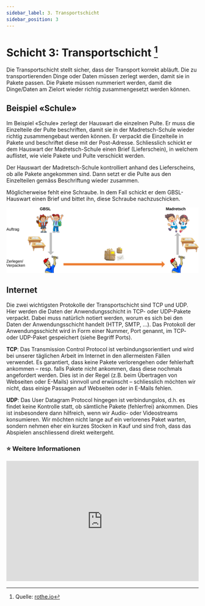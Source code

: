 ```yaml
---
sidebar_label: 3. Transportschicht
sidebar_position: 3
---
```


#  Schicht 3: Transportschicht [^1]

Die Transportschicht stellt sicher, dass der Transport korrekt abläuft. Die zu transportierenden Dinge oder Daten müssen zerlegt werden, damit sie in Pakete passen. Die Pakete müssen nummeriert werden, damit die Dinge/Daten am Zielort wieder richtig zusammengesetzt werden können.

## Beispiel «Schule»
Im Beispiel «Schule» zerlegt der Hauswart die einzelnen Pulte. Er muss die Einzelteile der Pulte beschriften, damit sie in der Madretsch-Schule wieder richtig zusammengebaut werden können. Er verpackt die Einzelteile in Pakete und beschriftet diese mit der Post-Adresse. Schliesslich schickt er dem Hauswart der Madretsch-Schule einen Brief (Lieferschein), in welchem auflistet, wie viele Pakete und Pulte verschickt werden.

Der Hauswart der Madretsch-Schule kontrolliert anhand des Lieferscheins, ob alle Pakete angekommen sind. Dann setzt er die Pulte aus den Einzelteilen gemäss Beschriftung wieder zusammen.

Möglicherweise fehlt eine Schraube. In dem Fall schickt er dem GBSL-Hauswart einen Brief und bittet ihn, diese Schraube nachzuschicken.

![@](img/3-school-example.svg)

## Internet

Die zwei wichtigsten Protokolle der Transportschicht sind TCP und UDP. Hier werden die Daten der Anwendungsschicht in TCP- oder UDP-Pakete verpackt. Dabei muss natürlich notiert werden, worum es sich bei den Daten der Anwendungsschicht handelt (HTTP, SMTP, ...). Das Protokoll der Anwendungsschicht wird in Form einer Nummer, Port genannt, im TCP- oder UDP-Paket gespeichert (siehe Begriff Ports).

**TCP**: Das Transmission Control Protocol ist verbindungsorientiert und wird bei unserer täglichen Arbeit im Internet in den allermeisten Fällen verwendet. Es garantiert, dass keine Pakete verlorengehen oder fehlerhaft ankommen – resp. falls Pakete nicht ankommen, dass diese nochmals angefordert werden. Dies ist in der Regel (z.B. beim Übertragen von Webseiten oder E-Mails) sinnvoll und erwünscht – schliesslich möchten wir nicht, dass einige Passagen auf Webseiten oder in E-Mails fehlen.

**UDP**: Das User Datagram Protocol hingegen ist verbindungslos, d.h. es findet keine Kontrolle statt, ob sämtliche Pakete (fehlerfrei) ankommen. Dies ist insbesondere dann hilfreich, wenn wir Audio- oder Videostreams konsumieren. Wir möchten nicht lange auf ein verlorenes Paket warten, sondern nehmen eher ein kurzes Stocken in Kauf und sind froh, dass das Abspielen anschliessend direkt weitergeht.

### ⭐ Weitere Informationen

<iframe width="100%" height="315" src="https://www.youtube.com/embed/AYdF7b3nMto" title="YouTube video player" frameborder="0" allow="accelerometer; autoplay; clipboard-write; encrypted-media; gyroscope; picture-in-picture" allowfullscreen></iframe>

[^1]: Quelle: [rothe.io](https://rothe.io/?b=network&p=463589)
